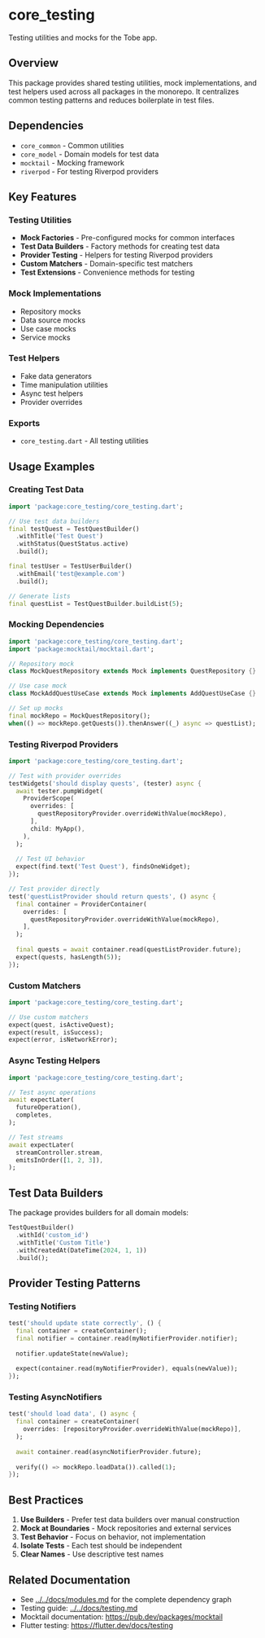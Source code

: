# core_testing

Testing utilities and mocks for the Tobe app.

## Overview

This package provides shared testing utilities, mock implementations, and test helpers used across all packages in the monorepo. It centralizes common testing patterns and reduces boilerplate in test files.

## Dependencies

- `core_common` - Common utilities
- `core_model` - Domain models for test data
- `mocktail` - Mocking framework
- `riverpod` - For testing Riverpod providers

## Key Features

### Testing Utilities
- **Mock Factories** - Pre-configured mocks for common interfaces
- **Test Data Builders** - Factory methods for creating test data
- **Provider Testing** - Helpers for testing Riverpod providers
- **Custom Matchers** - Domain-specific test matchers
- **Test Extensions** - Convenience methods for testing

### Mock Implementations
- Repository mocks
- Data source mocks
- Use case mocks
- Service mocks

### Test Helpers
- Fake data generators
- Time manipulation utilities
- Async test helpers
- Provider overrides

### Exports
- `core_testing.dart` - All testing utilities

## Usage Examples

### Creating Test Data
```dart
import 'package:core_testing/core_testing.dart';

// Use test data builders
final testQuest = TestQuestBuilder()
  .withTitle('Test Quest')
  .withStatus(QuestStatus.active)
  .build();

final testUser = TestUserBuilder()
  .withEmail('test@example.com')
  .build();

// Generate lists
final questList = TestQuestBuilder.buildList(5);
```

### Mocking Dependencies
```dart
import 'package:core_testing/core_testing.dart';
import 'package:mocktail/mocktail.dart';

// Repository mock
class MockQuestRepository extends Mock implements QuestRepository {}

// Use case mock
class MockAddQuestUseCase extends Mock implements AddQuestUseCase {}

// Set up mocks
final mockRepo = MockQuestRepository();
when(() => mockRepo.getQuests()).thenAnswer((_) async => questList);
```

### Testing Riverpod Providers
```dart
import 'package:core_testing/core_testing.dart';

// Test with provider overrides
testWidgets('should display quests', (tester) async {
  await tester.pumpWidget(
    ProviderScope(
      overrides: [
        questRepositoryProvider.overrideWithValue(mockRepo),
      ],
      child: MyApp(),
    ),
  );
  
  // Test UI behavior
  expect(find.text('Test Quest'), findsOneWidget);
});

// Test provider directly
test('questListProvider should return quests', () async {
  final container = ProviderContainer(
    overrides: [
      questRepositoryProvider.overrideWithValue(mockRepo),
    ],
  );
  
  final quests = await container.read(questListProvider.future);
  expect(quests, hasLength(5));
});
```

### Custom Matchers
```dart
import 'package:core_testing/core_testing.dart';

// Use custom matchers
expect(quest, isActiveQuest);
expect(result, isSuccess);
expect(error, isNetworkError);
```

### Async Testing Helpers
```dart
import 'package:core_testing/core_testing.dart';

// Test async operations
await expectLater(
  futureOperation(),
  completes,
);

// Test streams
await expectLater(
  streamController.stream,
  emitsInOrder([1, 2, 3]),
);
```

## Test Data Builders

The package provides builders for all domain models:
```dart
TestQuestBuilder()
  .withId('custom_id')
  .withTitle('Custom Title')
  .withCreatedAt(DateTime(2024, 1, 1))
  .build();
```

## Provider Testing Patterns

### Testing Notifiers
```dart
test('should update state correctly', () {
  final container = createContainer();
  final notifier = container.read(myNotifierProvider.notifier);
  
  notifier.updateState(newValue);
  
  expect(container.read(myNotifierProvider), equals(newValue));
});
```

### Testing AsyncNotifiers
```dart
test('should load data', () async {
  final container = createContainer(
    overrides: [repositoryProvider.overrideWithValue(mockRepo)],
  );
  
  await container.read(asyncNotifierProvider.future);
  
  verify(() => mockRepo.loadData()).called(1);
});
```

## Best Practices

1. **Use Builders** - Prefer test data builders over manual construction
2. **Mock at Boundaries** - Mock repositories and external services
3. **Test Behavior** - Focus on behavior, not implementation
4. **Isolate Tests** - Each test should be independent
5. **Clear Names** - Use descriptive test names

## Related Documentation

- See [../../docs/modules.md](../../docs/modules.md) for the complete dependency graph
- Testing guide: [../../docs/testing.md](../../docs/testing.md)
- Mocktail documentation: https://pub.dev/packages/mocktail
- Flutter testing: https://flutter.dev/docs/testing